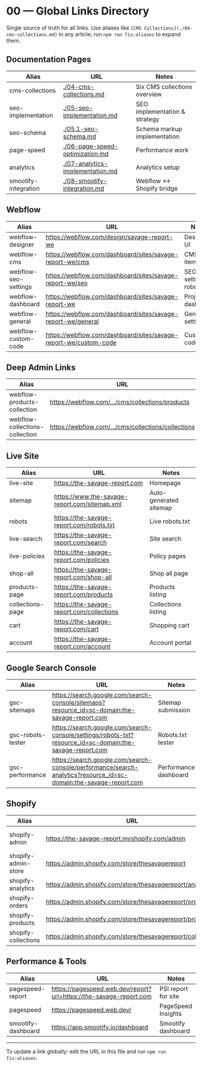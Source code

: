 # 00 — Global Links Directory

Single source of truth for all links. Use aliases like `[CMS Collections](./04-cms-collections.md)` in any article; run `npm run fix:aliases` to expand them.

## Documentation Pages

| Alias | URL | Notes |
|------|-----|------|
| <a id="cms-collections"></a> cms-collections | [./04-cms-collections.md](./04-cms-collections.md) | Six CMS collections overview |
| <a id="seo-implementation"></a> seo-implementation | [./05-seo-implementation.md](./05-seo-implementation.md) | SEO implementation & strategy |
| <a id="seo-schema"></a> seo-schema | [./05.1-seo-schema.md](./05.1-seo-schema.md) | Schema markup implementation |
| <a id="page-speed"></a> page-speed | [./06-page-speed-optimization.md](./06-page-speed-optimization.md) | Performance work |
| <a id="analytics"></a> analytics | [./07-analytics-implementation.md](./07-analytics-implementation.md) | Analytics setup |
| <a id="smootify-integration"></a> smootify-integration | [./08-smootify-integration.md](./08-smootify-integration.md) | Webflow ↔ Shopify bridge |

## Webflow

| Alias | URL | Notes |
|------|-----|------|
| <a id="webflow-designer"></a> webflow-designer | <a href="https://webflow.com/design/savage-report-we" target="_blank" rel="noopener noreferrer">https://webflow.com/design/savage-report-we</a> | Designer UI |
| <a id="webflow-cms"></a> webflow-cms | <a href="https://webflow.com/dashboard/sites/savage-report-we/cms" target="_blank" rel="noopener noreferrer">https://webflow.com/dashboard/sites/savage-report-we/cms</a> | CMS items |
| <a id="webflow-seo-settings"></a> webflow-seo-settings | <a href="https://webflow.com/dashboard/sites/savage-report-we/seo" target="_blank" rel="noopener noreferrer">https://webflow.com/dashboard/sites/savage-report-we/seo</a> | SEO settings & robots |
| <a id="webflow-dashboard"></a> webflow-dashboard | <a href="https://webflow.com/dashboard/sites/savage-report-we" target="_blank" rel="noopener noreferrer">https://webflow.com/dashboard/sites/savage-report-we</a> | Project dashboard |
| <a id="webflow-general"></a> webflow-general | <a href="https://webflow.com/dashboard/sites/savage-report-we/general" target="_blank" rel="noopener noreferrer">https://webflow.com/dashboard/sites/savage-report-we/general</a> | General settings |
| <a id="webflow-custom-code"></a> webflow-custom-code | <a href="https://webflow.com/dashboard/sites/savage-report-we/custom-code" target="_blank" rel="noopener noreferrer">https://webflow.com/dashboard/sites/savage-report-we/custom-code</a> | Custom code |

## Deep Admin Links

| Alias | URL | Notes |
|------|-----|------|
| <a id="webflow-products-collection"></a> webflow-products-collection | <a href="https://webflow.com/dashboard/sites/savage-report-we/cms/collections/products" target="_blank" rel="noopener noreferrer">https://webflow.com/.../cms/collections/products</a> | Products CMS collection |
| <a id="webflow-collections-collection"></a> webflow-collections-collection | <a href="https://webflow.com/dashboard/sites/savage-report-we/cms/collections/collections" target="_blank" rel="noopener noreferrer">https://webflow.com/.../cms/collections/collections</a> | Collections CMS collection |

## Live Site

| Alias | URL | Notes |
|------|-----|------|
| <a id="live-site"></a> live-site | <a href="https://the-savage-report.com" target="_blank" rel="noopener noreferrer">https://the-savage-report.com</a> | Homepage |
| <a id="sitemap"></a> sitemap | <a href="https://www.the-savage-report.com/sitemap.xml" target="_blank" rel="noopener noreferrer">https://www.the-savage-report.com/sitemap.xml</a> | Auto-generated sitemap |
| <a id="robots"></a> robots | <a href="https://the-savage-report.com/robots.txt" target="_blank" rel="noopener noreferrer">https://the-savage-report.com/robots.txt</a> | Live robots.txt |
| <a id="live-search"></a> live-search | <a href="https://the-savage-report.com/search" target="_blank" rel="noopener noreferrer">https://the-savage-report.com/search</a> | Site search |
| <a id="live-policies"></a> live-policies | <a href="https://the-savage-report.com/policies" target="_blank" rel="noopener noreferrer">https://the-savage-report.com/policies</a> | Policy pages |
| <a id="shop-all"></a> shop-all | <a href="https://the-savage-report.com/shop-all" target="_blank" rel="noopener noreferrer">https://the-savage-report.com/shop-all</a> | Shop all page |
| <a id="products-page"></a> products-page | <a href="https://the-savage-report.com/products" target="_blank" rel="noopener noreferrer">https://the-savage-report.com/products</a> | Products listing |
| <a id="collections-page"></a> collections-page | <a href="https://the-savage-report.com/collections" target="_blank" rel="noopener noreferrer">https://the-savage-report.com/collections</a> | Collections listing |
| <a id="cart"></a> cart | <a href="https://the-savage-report.com/cart" target="_blank" rel="noopener noreferrer">https://the-savage-report.com/cart</a> | Shopping cart |
| <a id="account"></a> account | <a href="https://the-savage-report.com/account" target="_blank" rel="noopener noreferrer">https://the-savage-report.com/account</a> | Account portal |

## Google Search Console

| Alias | URL | Notes |
|------|-----|------|
| <a id="gsc-sitemaps"></a> gsc-sitemaps | <a href="https://search.google.com/search-console/sitemaps?resource_id=sc-domain:the-savage-report.com" target="_blank" rel="noopener noreferrer">https://search.google.com/search-console/sitemaps?resource_id=sc-domain:the-savage-report.com</a> | Sitemap submission |
| <a id="gsc-robots-tester"></a> gsc-robots-tester | <a href="https://search.google.com/search-console/settings/robots-txt?resource_id=sc-domain:the-savage-report.com" target="_blank" rel="noopener noreferrer">https://search.google.com/search-console/settings/robots-txt?resource_id=sc-domain:the-savage-report.com</a> | Robots.txt tester |
| <a id="gsc-performance"></a> gsc-performance | <a href="https://search.google.com/search-console/performance/search-analytics?resource_id=sc-domain:the-savage-report.com" target="_blank" rel="noopener noreferrer">https://search.google.com/search-console/performance/search-analytics?resource_id=sc-domain:the-savage-report.com</a> | Performance dashboard |

## Shopify

| Alias | URL | Notes |
|------|-----|------|
| <a id="shopify-admin"></a> shopify-admin | <a href="https://the-savage-report.myshopify.com/admin" target="_blank" rel="noopener noreferrer">https://the-savage-report.myshopify.com/admin</a> | Store admin (classic) |
| <a id="shopify-admin-store"></a> shopify-admin-store | <a href="https://admin.shopify.com/store/thesavagereport" target="_blank" rel="noopener noreferrer">https://admin.shopify.com/store/thesavagereport</a> | Store admin |
| <a id="shopify-analytics"></a> shopify-analytics | <a href="https://admin.shopify.com/store/thesavagereport/analytics" target="_blank" rel="noopener noreferrer">https://admin.shopify.com/store/thesavagereport/analytics</a> | Analytics |
| <a id="shopify-orders"></a> shopify-orders | <a href="https://admin.shopify.com/store/thesavagereport/orders" target="_blank" rel="noopener noreferrer">https://admin.shopify.com/store/thesavagereport/orders</a> | Orders |
| <a id="shopify-products"></a> shopify-products | <a href="https://admin.shopify.com/store/thesavagereport/products" target="_blank" rel="noopener noreferrer">https://admin.shopify.com/store/thesavagereport/products</a> | Products |
| <a id="shopify-collections"></a> shopify-collections | <a href="https://admin.shopify.com/store/thesavagereport/collections" target="_blank" rel="noopener noreferrer">https://admin.shopify.com/store/thesavagereport/collections</a> | Collections |

## Performance & Tools

| Alias | URL | Notes |
|------|-----|------|
| <a id="pagespeed-report"></a> pagespeed-report | <a href="https://pagespeed.web.dev/report?url=https://the-savage-report.com" target="_blank" rel="noopener noreferrer">https://pagespeed.web.dev/report?url=https://the-savage-report.com</a> | PSI report for site |
| <a id="pagespeed"></a> pagespeed | <a href="https://pagespeed.web.dev/" target="_blank" rel="noopener noreferrer">https://pagespeed.web.dev/</a> | PageSpeed Insights |
| <a id="smootify-dashboard"></a> smootify-dashboard | <a href="https://app.smootify.io/dashboard" target="_blank" rel="noopener noreferrer">https://app.smootify.io/dashboard</a> | Smootify dashboard |

---

To update a link globally: edit the URL in this file and run `npm run fix:aliases`.
